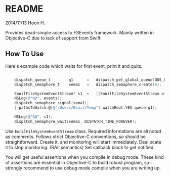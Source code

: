 README
======
2014/11/13
Hoon H.

Provides dead-simple access to FSEvents framework.
Mainly written in Objective-C due to lack of support from Swift.





How To Use
----------

Here's example code which waits for first event, print it and quits.

````Objective-C

	dispatch_queue_t		q1		=	dispatch_get_global_queue(QOS_CLASS_BACKGROUND, 0);
	dispatch_semaphore_t	sema1	=	dispatch_semaphore_create(0);

	EonilFileSystemEventStream*	s1	=	[[EonilFileSystemEventStream alloc] initWithCallback:^(NSArray *events) {
	NSLog(@"%@", events);
	dispatch_semaphore_signal(sema1);
	} pathsToWatch:@[@"/Users/Eonil/Temp"] watchRoot:YES queue:q1];

	NSLog(@"%@", s1);
	dispatch_semaphore_wait(sema1, DISPATCH_TIME_FOREVER);

````


Use `EonilFileSystemEventStream` class. Required informations are
all noted as comments. Follows strict Objective-C conventions, so
should be straightforward.
Create it, and monitoring will start immediately. Deallocate it to
stop monitoring. (RAII semantics)
Set callback block to get notified.

You will get useful assertions when you compile in debug mode. 
These kind of assertions are essential in Objective-C to build 
robust program, so I strongly recommend to use debug mode compile
when you are writing up.
